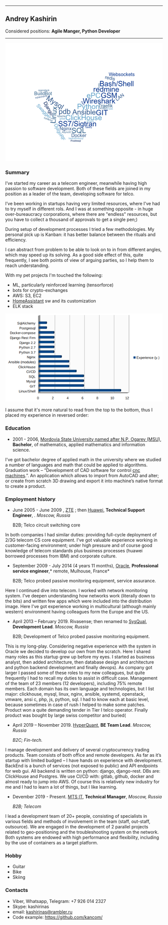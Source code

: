 -----------------------------------------------------------

## Andrey Kashirin

Considered positions: **Agile Manger, Python Developer**
  
-----------------------------------------------------------

![technologies tags](/tags.png)
### Summary

I’ve started my career as a telecom engineer, meanwhile having high
passion to software development. Both of these fields are joined in my
position as a leader of the team, developing software for telco.

I’ve been working in startups having very limited resources, where I've 
had to try myself in different rols.
And I was at something opposite - in huge over-bureaucracy corporations, 
where there are "endless" resources, but you have to collect a thousand of
approvals to get a single pen;)

During setup of development processes I tried a few methodologies. 
My personal pick up is Kanban: it has better balance between the rituals and efficiency.

I can abstract from problem to be able to look on to in from different
angles, which may speed up its solving. As a good side effect of this,
quite frequently, I see both points of view of arguing parties, so I
help them to reach understanding.

With my pet projects I'm touched the following:
  * ML, particularly reinforced learning (tensorforce)
  * bots for crypto-exchanges
  * AWS: S3, EC2
  * [HomeAssistant](https://www.home-assistant.io/) sw and its customization
  * ELK stack

![experience](/experience.png)

I assume that it's more natural to read from the top to the bottom, thus
I placed my experience in reversed order:

### Education

-   2001 - 2006, [Mordovia State University named after N.P.
    Ogarev (MSU)](https://www.mrsu.ru/en/), **Bachelor**, of
    mathematics, applied mathematics and information science.

I've got bachelor degree of applied math in the university where we
studied a number of languages and math that could be applied to
algorithms. Graduation work – “Development of CAD software for control
[cnc machines](https://en.wikipedia.org/wiki/Numerical_control).”. An
application which allows to import from AutoCAD and alter; or create
from scratch 3D drawing and export it into machine’s native format to
create a product.

### Employment history

-   June 2005 - June 2009 , [ZTE](https://www.zte.com.cn/global/) ; then
    [Huawei](https://www.huawei.com/), **Technical Support Engineer**,
    *. Moscow, Russia*

    B2B; Telco circuit switching core

In both companies I had similar duties: providing full-cycle deployment
of 2/3G telecom CS core equipment. I've got valuable experience working
in customer-facing environment; under high pressure and of course good
knowledge of telecom standards plus business processes (huawei borrowed
processes from IBM) and corporate culture.

-   September 2009 - July 2014 (4 years 11 months),
    [Oracle](https://www.oracle.com/industries/communications/solutions.html),
    **Professional service engineer**,* remote, Mulhouse, France*

    B2B; Telco probed passive monitoring equipment, service assurance.

Here I continued dive into telecom. I worked with network monitoring
system. I've deepen understanding how networks work (literally down to
the bits) and written few apps which were included into the distribution
image. Here I've got experience working in multicultural (although
mainly western) environment having colleagues form the Europe and the
US.

-   April 2013 – February 2019. Rivasense; then renamed to
    [SysQual](http://sysqual.net/), **Development Lead**. *Moscow,
    Russia*

    B2B; Development of Telco probed passive monitoring equipment.

This is my long-play. Considering negative experience with the system in
Oracle we decided to develop our own from the scratch. Here I shared
many roles as this startup grew up before my eyes. I started as business
analyst, then added architecture, then database design and architecture
and python backend development and finally devops). As company got
larger I passed some of these roles to my new colleagues, but quite
frequently I had to recall my duties to assist in difficult case.
Management of the team of 23 members (12 developers), including 75%
remote members. Each domain has its own language and technologies, but I
list major: clickhouse, mysql, linux, nginx, ansible, systemd,
openstack, vmware, ansi c, php, js, python, sql. I had to know each at
basic level, because sometimes in case of rush I helped to make some
patches. Product won a quite demanding tender in Tier I telco operator.
Finally product was bought by large swiss competitor and buried(

-   April 2019 – November 2019. [HyperQuant](https://hyperquant.net/), **BE
    Team Lead**. *Moscow, Russia*

    *B2C; Fin-tech.*

I manage development and delivery of several cryptocurrency trading
products. Team consists of both office and remote developers. As far as
it’s startup with limited budged – I have hands on experience with
development. BackEnd is a bunch of services (not exposed to public) and
API endpoints for web gui. All backend is written on python: django,
django-rest. DBs are: ClickHouse and Postgres. We use CI/CD with:
gitlab, github, docker and almost ready to jump into AWS. Of course this
is relatively new industry for me and I had to learn a lot of things,
but I like learning.

-   Devember 2019 - Present. [MTS IT](https://mts.ru), **Technical Manager**, *Moscow, Russia*

    *B2B; Telecom*


I lead a development team of 20+ people, consisting of specialists in various fields and methods of involvement in the team (staff, out-staff, outsource).
We are engaged in the development of 2 parallel projects related to geo-positioning and the troubleshooting system on the network.
Both systems are endowed with high performance and flexibility, including by the use of containers as a target platform. 

### Hobby

-   Guitar
-   Bike
-   Skiing

### Contacts

* Viber, Whatsapp, Telegram: +7 926 014 2327
* Skype: kashirinas
* email: kashirinas@rambler.ru
* Code example: https://github.com/kancom/
